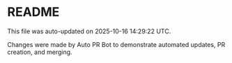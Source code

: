 # README

This file was auto-updated on 2025-10-16 14:29:22 UTC.

Changes were made by Auto PR Bot to demonstrate automated updates, PR creation, and merging.
